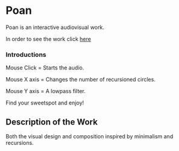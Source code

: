 # Poan

Poan is an interactive audiovisual work.

In order to see the work click [here](https://ilginicozu.github.io/poan/) 

### Introductions

Mouse Click = Starts the audio.

Mouse X axis = Changes the number of recursioned circles.

Mouse Y axis = A lowpass filter.

Find your sweetspot and enjoy!

## Description of the Work

Both the visual design and composition inspired by minimalism and recursions.
